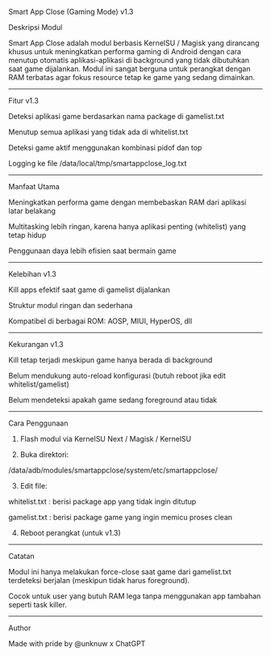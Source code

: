 Smart App Close (Gaming Mode) v1.3

Deskripsi Modul

Smart App Close adalah modul berbasis KernelSU / Magisk yang dirancang khusus untuk meningkatkan performa gaming di Android dengan cara menutup otomatis aplikasi-aplikasi di background yang tidak dibutuhkan saat game dijalankan. Modul ini sangat berguna untuk perangkat dengan RAM terbatas agar fokus resource tetap ke game yang sedang dimainkan.


---

Fitur v1.3

Deteksi aplikasi game berdasarkan nama package di gamelist.txt

Menutup semua aplikasi yang tidak ada di whitelist.txt

Deteksi game aktif menggunakan kombinasi pidof dan top

Logging ke file /data/local/tmp/smartappclose_log.txt



---

Manfaat Utama

Meningkatkan performa game dengan membebaskan RAM dari aplikasi latar belakang

Multitasking lebih ringan, karena hanya aplikasi penting (whitelist) yang tetap hidup

Penggunaan daya lebih efisien saat bermain game



---

Kelebihan v1.3

Kill apps efektif saat game di gamelist dijalankan

Struktur modul ringan dan sederhana

Kompatibel di berbagai ROM: AOSP, MIUI, HyperOS, dll



---

Kekurangan v1.3

Kill tetap terjadi meskipun game hanya berada di background

Belum mendukung auto-reload konfigurasi (butuh reboot jika edit whitelist/gamelist)

Belum mendeteksi apakah game sedang foreground atau tidak



---

Cara Penggunaan

1. Flash modul via KernelSU Next / Magisk / KernelSU


2. Buka direktori:

/data/adb/modules/smartappclose/system/etc/smartappclose/


3. Edit file:

whitelist.txt : berisi package app yang tidak ingin ditutup

gamelist.txt : berisi package game yang ingin memicu proses clean



4. Reboot perangkat (untuk v1.3)




---

Catatan

Modul ini hanya melakukan force-close saat game dari gamelist.txt terdeteksi berjalan (meskipun tidak harus foreground).

Cocok untuk user yang butuh RAM lega tanpa menggunakan app tambahan seperti task killer.



---

Author

Made with pride by @unknuw x ChatGPT


